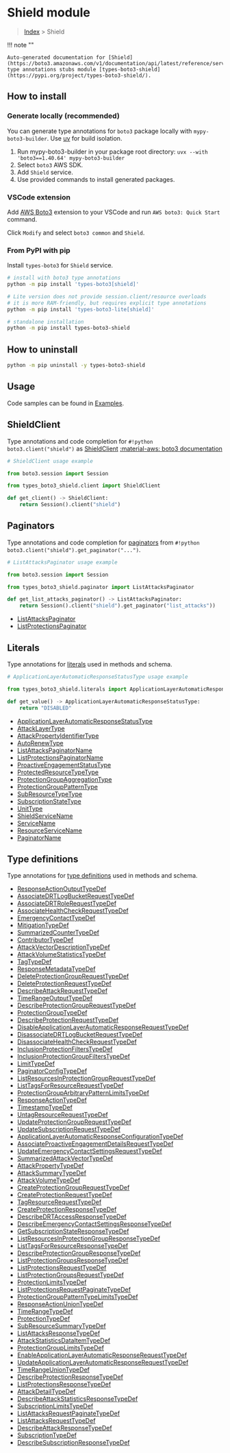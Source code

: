 #  Shield module

> [Index](../README.md) > Shield

!!! note ""

    Auto-generated documentation for [Shield](https://boto3.amazonaws.com/v1/documentation/api/latest/reference/services/shield.html#shield)
    type annotations stubs module [types-boto3-shield](https://pypi.org/project/types-boto3-shield/).

## How to install

### Generate locally (recommended)

You can generate type annotations for `boto3` package locally with `mypy-boto3-builder`.
Use [uv](https://docs.astral.sh/uv/getting-started/installation/) for build isolation.

1. Run mypy-boto3-builder in your package root directory: `uvx --with 'boto3==1.40.64' mypy-boto3-builder`
1. Select `boto3` AWS SDK.
1. Add `Shield` service.
1. Use provided commands to install generated packages.


### VSCode extension

Add [AWS Boto3](https://marketplace.visualstudio.com/items?itemName=Boto3typed.boto3-ide)
extension to your VSCode and run `AWS boto3: Quick Start` command.

Click `Modify` and select `boto3 common` and `Shield`.


### From PyPI with pip

Install `types-boto3` for `Shield` service.

```bash
# install with boto3 type annotations
python -m pip install 'types-boto3[shield]'

# Lite version does not provide session.client/resource overloads
# it is more RAM-friendly, but requires explicit type annotations
python -m pip install 'types-boto3-lite[shield]'

# standalone installation
python -m pip install types-boto3-shield
```



## How to uninstall

```bash
python -m pip uninstall -y types-boto3-shield
```

## Usage

Code samples can be found in [Examples](./usage.md).

## ShieldClient

Type annotations and code completion for  `#!python boto3.client("shield")` as [ShieldClient](./client.md)
[:material-aws: boto3 documentation](https://boto3.amazonaws.com/v1/documentation/api/latest/reference/services/shield.html#Shield.Client)

```python
# ShieldClient usage example

from boto3.session import Session

from types_boto3_shield.client import ShieldClient

def get_client() -> ShieldClient:
    return Session().client("shield")
```


## Paginators

Type annotations and code completion for [paginators](./paginators.md)
from `#!python boto3.client("shield").get_paginator("...")`.

```python
# ListAttacksPaginator usage example

from boto3.session import Session

from types_boto3_shield.paginator import ListAttacksPaginator

def get_list_attacks_paginator() -> ListAttacksPaginator:
    return Session().client("shield").get_paginator("list_attacks"))
```

- [ListAttacksPaginator](./paginators.md#listattackspaginator)
- [ListProtectionsPaginator](./paginators.md#listprotectionspaginator)









## Literals

Type annotations for [literals](./literals.md) used in methods and schema.

```python
# ApplicationLayerAutomaticResponseStatusType usage example

from types_boto3_shield.literals import ApplicationLayerAutomaticResponseStatusType

def get_value() -> ApplicationLayerAutomaticResponseStatusType:
    return "DISABLED"
```

- [ApplicationLayerAutomaticResponseStatusType](./literals.md#applicationlayerautomaticresponsestatustype)
- [AttackLayerType](./literals.md#attacklayertype)
- [AttackPropertyIdentifierType](./literals.md#attackpropertyidentifiertype)
- [AutoRenewType](./literals.md#autorenewtype)
- [ListAttacksPaginatorName](./literals.md#listattackspaginatorname)
- [ListProtectionsPaginatorName](./literals.md#listprotectionspaginatorname)
- [ProactiveEngagementStatusType](./literals.md#proactiveengagementstatustype)
- [ProtectedResourceTypeType](./literals.md#protectedresourcetypetype)
- [ProtectionGroupAggregationType](./literals.md#protectiongroupaggregationtype)
- [ProtectionGroupPatternType](./literals.md#protectiongrouppatterntype)
- [SubResourceTypeType](./literals.md#subresourcetypetype)
- [SubscriptionStateType](./literals.md#subscriptionstatetype)
- [UnitType](./literals.md#unittype)
- [ShieldServiceName](./literals.md#shieldservicename)
- [ServiceName](./literals.md#servicename)
- [ResourceServiceName](./literals.md#resourceservicename)
- [PaginatorName](./literals.md#paginatorname)




## Type definitions

Type annotations for [type definitions](./type_defs.md) used in methods and schema.

- [ResponseActionOutputTypeDef](./type_defs.md#responseactionoutputtypedef)
- [AssociateDRTLogBucketRequestTypeDef](./type_defs.md#associatedrtlogbucketrequesttypedef)
- [AssociateDRTRoleRequestTypeDef](./type_defs.md#associatedrtrolerequesttypedef)
- [AssociateHealthCheckRequestTypeDef](./type_defs.md#associatehealthcheckrequesttypedef)
- [EmergencyContactTypeDef](./type_defs.md#emergencycontacttypedef)
- [MitigationTypeDef](./type_defs.md#mitigationtypedef)
- [SummarizedCounterTypeDef](./type_defs.md#summarizedcountertypedef)
- [ContributorTypeDef](./type_defs.md#contributortypedef)
- [AttackVectorDescriptionTypeDef](./type_defs.md#attackvectordescriptiontypedef)
- [AttackVolumeStatisticsTypeDef](./type_defs.md#attackvolumestatisticstypedef)
- [TagTypeDef](./type_defs.md#tagtypedef)
- [ResponseMetadataTypeDef](./type_defs.md#responsemetadatatypedef)
- [DeleteProtectionGroupRequestTypeDef](./type_defs.md#deleteprotectiongrouprequesttypedef)
- [DeleteProtectionRequestTypeDef](./type_defs.md#deleteprotectionrequesttypedef)
- [DescribeAttackRequestTypeDef](./type_defs.md#describeattackrequesttypedef)
- [TimeRangeOutputTypeDef](./type_defs.md#timerangeoutputtypedef)
- [DescribeProtectionGroupRequestTypeDef](./type_defs.md#describeprotectiongrouprequesttypedef)
- [ProtectionGroupTypeDef](./type_defs.md#protectiongrouptypedef)
- [DescribeProtectionRequestTypeDef](./type_defs.md#describeprotectionrequesttypedef)
- [DisableApplicationLayerAutomaticResponseRequestTypeDef](./type_defs.md#disableapplicationlayerautomaticresponserequesttypedef)
- [DisassociateDRTLogBucketRequestTypeDef](./type_defs.md#disassociatedrtlogbucketrequesttypedef)
- [DisassociateHealthCheckRequestTypeDef](./type_defs.md#disassociatehealthcheckrequesttypedef)
- [InclusionProtectionFiltersTypeDef](./type_defs.md#inclusionprotectionfilterstypedef)
- [InclusionProtectionGroupFiltersTypeDef](./type_defs.md#inclusionprotectiongroupfilterstypedef)
- [LimitTypeDef](./type_defs.md#limittypedef)
- [PaginatorConfigTypeDef](./type_defs.md#paginatorconfigtypedef)
- [ListResourcesInProtectionGroupRequestTypeDef](./type_defs.md#listresourcesinprotectiongrouprequesttypedef)
- [ListTagsForResourceRequestTypeDef](./type_defs.md#listtagsforresourcerequesttypedef)
- [ProtectionGroupArbitraryPatternLimitsTypeDef](./type_defs.md#protectiongrouparbitrarypatternlimitstypedef)
- [ResponseActionTypeDef](./type_defs.md#responseactiontypedef)
- [TimestampTypeDef](./type_defs.md#timestamptypedef)
- [UntagResourceRequestTypeDef](./type_defs.md#untagresourcerequesttypedef)
- [UpdateProtectionGroupRequestTypeDef](./type_defs.md#updateprotectiongrouprequesttypedef)
- [UpdateSubscriptionRequestTypeDef](./type_defs.md#updatesubscriptionrequesttypedef)
- [ApplicationLayerAutomaticResponseConfigurationTypeDef](./type_defs.md#applicationlayerautomaticresponseconfigurationtypedef)
- [AssociateProactiveEngagementDetailsRequestTypeDef](./type_defs.md#associateproactiveengagementdetailsrequesttypedef)
- [UpdateEmergencyContactSettingsRequestTypeDef](./type_defs.md#updateemergencycontactsettingsrequesttypedef)
- [SummarizedAttackVectorTypeDef](./type_defs.md#summarizedattackvectortypedef)
- [AttackPropertyTypeDef](./type_defs.md#attackpropertytypedef)
- [AttackSummaryTypeDef](./type_defs.md#attacksummarytypedef)
- [AttackVolumeTypeDef](./type_defs.md#attackvolumetypedef)
- [CreateProtectionGroupRequestTypeDef](./type_defs.md#createprotectiongrouprequesttypedef)
- [CreateProtectionRequestTypeDef](./type_defs.md#createprotectionrequesttypedef)
- [TagResourceRequestTypeDef](./type_defs.md#tagresourcerequesttypedef)
- [CreateProtectionResponseTypeDef](./type_defs.md#createprotectionresponsetypedef)
- [DescribeDRTAccessResponseTypeDef](./type_defs.md#describedrtaccessresponsetypedef)
- [DescribeEmergencyContactSettingsResponseTypeDef](./type_defs.md#describeemergencycontactsettingsresponsetypedef)
- [GetSubscriptionStateResponseTypeDef](./type_defs.md#getsubscriptionstateresponsetypedef)
- [ListResourcesInProtectionGroupResponseTypeDef](./type_defs.md#listresourcesinprotectiongroupresponsetypedef)
- [ListTagsForResourceResponseTypeDef](./type_defs.md#listtagsforresourceresponsetypedef)
- [DescribeProtectionGroupResponseTypeDef](./type_defs.md#describeprotectiongroupresponsetypedef)
- [ListProtectionGroupsResponseTypeDef](./type_defs.md#listprotectiongroupsresponsetypedef)
- [ListProtectionsRequestTypeDef](./type_defs.md#listprotectionsrequesttypedef)
- [ListProtectionGroupsRequestTypeDef](./type_defs.md#listprotectiongroupsrequesttypedef)
- [ProtectionLimitsTypeDef](./type_defs.md#protectionlimitstypedef)
- [ListProtectionsRequestPaginateTypeDef](./type_defs.md#listprotectionsrequestpaginatetypedef)
- [ProtectionGroupPatternTypeLimitsTypeDef](./type_defs.md#protectiongrouppatterntypelimitstypedef)
- [ResponseActionUnionTypeDef](./type_defs.md#responseactionuniontypedef)
- [TimeRangeTypeDef](./type_defs.md#timerangetypedef)
- [ProtectionTypeDef](./type_defs.md#protectiontypedef)
- [SubResourceSummaryTypeDef](./type_defs.md#subresourcesummarytypedef)
- [ListAttacksResponseTypeDef](./type_defs.md#listattacksresponsetypedef)
- [AttackStatisticsDataItemTypeDef](./type_defs.md#attackstatisticsdataitemtypedef)
- [ProtectionGroupLimitsTypeDef](./type_defs.md#protectiongrouplimitstypedef)
- [EnableApplicationLayerAutomaticResponseRequestTypeDef](./type_defs.md#enableapplicationlayerautomaticresponserequesttypedef)
- [UpdateApplicationLayerAutomaticResponseRequestTypeDef](./type_defs.md#updateapplicationlayerautomaticresponserequesttypedef)
- [TimeRangeUnionTypeDef](./type_defs.md#timerangeuniontypedef)
- [DescribeProtectionResponseTypeDef](./type_defs.md#describeprotectionresponsetypedef)
- [ListProtectionsResponseTypeDef](./type_defs.md#listprotectionsresponsetypedef)
- [AttackDetailTypeDef](./type_defs.md#attackdetailtypedef)
- [DescribeAttackStatisticsResponseTypeDef](./type_defs.md#describeattackstatisticsresponsetypedef)
- [SubscriptionLimitsTypeDef](./type_defs.md#subscriptionlimitstypedef)
- [ListAttacksRequestPaginateTypeDef](./type_defs.md#listattacksrequestpaginatetypedef)
- [ListAttacksRequestTypeDef](./type_defs.md#listattacksrequesttypedef)
- [DescribeAttackResponseTypeDef](./type_defs.md#describeattackresponsetypedef)
- [SubscriptionTypeDef](./type_defs.md#subscriptiontypedef)
- [DescribeSubscriptionResponseTypeDef](./type_defs.md#describesubscriptionresponsetypedef)

